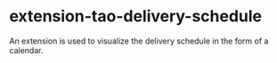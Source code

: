 extension-tao-delivery-schedule
=====================

An extension is used to visualize the delivery schedule in the form of a calendar.
